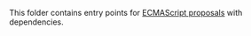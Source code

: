 This folder contains entry points for [ECMAScript proposals](https://github.com/bemybaby/core-js/tree/v3#ecmascript-proposals) with dependencies.
